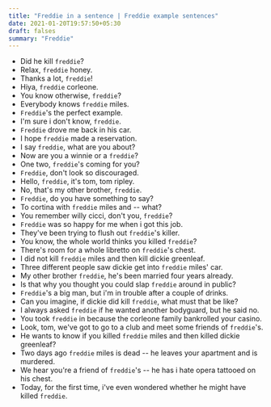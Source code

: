 ```yaml
---
title: "Freddie in a sentence | Freddie example sentences"
date: 2021-01-20T19:57:50+05:30
draft: falses
summary: "Freddie"
---
```

- Did he kill `freddie`?
- Relax, `freddie` honey.
- Thanks a lot, `freddie`!
- Hiya, `freddie` corleone.
- You know otherwise, `freddie`?
- Everybody knows `freddie` miles.
- `Freddie`'s the perfect example.
- I'm sure i don't know, `freddie`.
- `Freddie` drove me back in his car.
- I hope `freddie` made a reservation.
- I say `freddie`, what are you about?
- Now are you a winnie or a `freddie`?
- One two, `freddie`'s coming for you?
- `Freddie`, don't look so discouraged.
- Hello, `freddie`, it's tom, tom ripley.
- No, that's my other brother, `freddie`.
- `Freddie`, do you have something to say?
- To cortina with `freddie` miles and -- what?
- You remember willy cicci, don't you, `freddie`?
- `Freddie` was so happy for me when i got this job.
- They've been trying to flush out `freddie`'s killer.
- You know, the whole world thinks you killed `freddie`?
- There's room for a whole libretto on `freddie`'s chest.
- I did not kill `freddie` miles and then kill dickie greenleaf.
- Three different people saw dickie get into `freddie` miles' car.
- My other brother `freddie`, he's been married four years already.
- Is that why you thought you could slap `freddie` around in public?
- `Freddie`'s a big man, but i'm in trouble after a couple of drinks.
- Can you imagine, if dickie did kill `freddie`, what must that be like?
- I always asked `freddie` if he wanted another bodyguard, but he said no.
- You took `freddie` in because the corleone family bankrolled your casino.
- Look, tom, we've got to go to a club and meet some friends of `freddie`'s.
- He wants to know if you killed `freddie` miles and then killed dickie greenleaf?
- Two days ago `freddie` miles is dead -- he leaves your apartment and is murdered.
- We hear you're a friend of `freddie`'s -- he has i hate opera tattooed on his chest.
- Today, for the first time, i've even wondered whether he might have killed `freddie`.
                 

